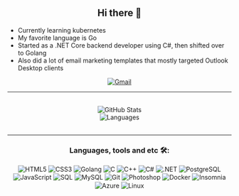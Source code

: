 <h2 align="center"> Hi there 👋 </h2>
<!-- <h3 align="center"> About Me </h3> -->

<!--My name is Lucas, and I'm a 21yo fullstack developer from Brazil
//* Experience in linux system administration -->
* Currently learning kubernetes
* My favorite language is Go
* Started as a .NET Core backend developer using C#, then shifted over to Golang
* Also did a lot of email marketing templates that mostly targeted Outlook Desktop clients

<div align="center">
<a href="mailto:lucas1498campos@gmail.com">
<img align="center" alt="Gmail" src="https://img.shields.io/badge/email-email?style=for-the-badge&logo=mail.ru&color=6e40c9" />   
</a>
</div>

---

<br>
<div align="center">
<img align="center" alt="GitHub Stats" src="https://github-readme-stats.vercel.app/api?username=lcmps&show_icons=true&hide_border=true&theme=dracula" />
  <br>
<img align="center" alt="Languages" src="https://github-readme-stats.vercel.app/api/top-langs/?username=lcmps&hide_border=true&hide=css,scss&layout=compact&theme=dracula" />
</div>
<br>

---

<h3 align="center">
Languages, tools and etc 🛠️:
</h3>

<div align="center">
<img align="center" alt="HTML5" src="https://img.shields.io/badge/HTML5-E34F26?style=for-the-badge&logo=html5&logoColor=white" />
<img align="center" alt="CSS3"  src="https://img.shields.io/badge/CSS3-1572B6?style=for-the-badge&logo=css3&logoColor=white" />
<img align="center" alt="Golang"  src="https://img.shields.io/badge/Go-00ADD8?style=for-the-badge&logo=go&logoColor=white"/>
<img align="center" alt="C"  src="https://img.shields.io/badge/C-00599C?style=for-the-badge&logo=c&logoColor=white"/>
<img align="center" alt="C++"  src="https://img.shields.io/badge/C%2B%2B-00599C?style=for-the-badge&logo=c%2B%2B&logoColor=white"/>
<img align="center" alt="C#"  src="https://img.shields.io/badge/C%23-239120?style=for-the-badge&logo=c-sharp&logoColor=white"/>
<img align="center" alt=".NET"  src="https://img.shields.io/badge/.NET-5C2D91?style=for-the-badge&logo=.net&logoColor=white"/>
<img align="center" alt="PostgreSQL"  src="https://img.shields.io/badge/PostgreSQL-316192?style=for-the-badge&logo=postgresql&logoColor=white"/>
<img align="center" alt="JavaScript"  src="https://img.shields.io/badge/JavaScript-323330?style=for-the-badge&logo=javascript&logoColor=F7DF1E" />
<img align="center" alt="SQL"  src="https://img.shields.io/badge/Microsoft_SQL_Server-CC2927?style=for-the-badge&logo=microsoft-sql-server&logoColor=white" />
<img align="center" alt="MySQL"  src="https://img.shields.io/badge/MySQL-00000F?style=for-the-badge&logo=mysql&logoColor=white" />
<img align="center" alt="Git" src="https://img.shields.io/badge/git%20-%23F05033.svg?&style=for-the-badge&logo=git&logoColor=white"/>
<img align="center" alt="Photoshop" src="https://img.shields.io/badge/adobe%20photoshop%20-%2331A8FF.svg?&style=for-the-badge&logo=adobe%20photoshop&logoColor=white" />
<img align="center" alt="Docker" src="https://img.shields.io/badge/-Docker-46a2f1?style=for-the-badge&logo=docker&logoColor=white" />
<img align="center" alt="Insomnia" src="https://img.shields.io/badge/-Insomnia-5849BE?style=for-the-badge&logo=insomnia&logoColor=white"/>
<img align="center" alt="Azure" src="https://img.shields.io/badge/Microsoft%20Azure-232F7E?style=for-the-badge&logo=microsoft-azure"/>
<img align="center" alt="Linux" src="https://img.shields.io/badge/Linux-black?style=for-the-badge&logo=linux"/>
</div>

